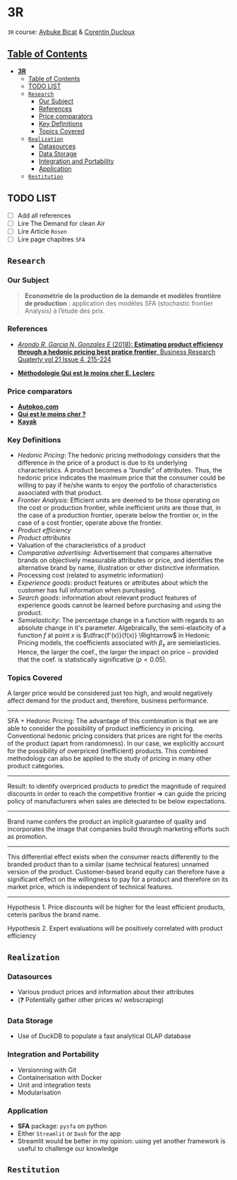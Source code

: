 # **3R**

`3R` course: [Aybuke Bicat]() & [Corentin Ducloux]()

## <u>Table of Contents</u>
- [**3R**](#3r)
  - [Table of Contents](#table-of-contents)
  - [TODO LIST](#todo-list)
  - [`Research`](#research)
    - [Our Subject](#our-subject)
    - [References](#references)
    - [Price comparators](#price-comparators)
    - [Key Definitions](#key-definitions)
    - [Topics Covered](#topics-covered)
  - [`Realization`](#realization)
    - [Datasources](#datasources)
    - [Data Storage](#data-storage)
    - [Integration and Portability](#integration-and-portability)
    - [Application](#application)
  - [`Restitution`](#restitution)

## TODO LIST

- [ ] Add all references
- [ ] Lire The Demand for clean Air
- [ ] Lire Article `Rosen`
- [ ] Lire page chapitres `SFA`

## `Research`


### Our Subject

> **Econométrie de la production de la demande et modèles frontière de production** : application des modèles SFA (stochastic frontier Analysis) à l’́etude des prix.

### References

- [*Arondo R*, *Garcia N*, *Gonzales E* (2018): **Estimating product efficiency through a
hedonic pricing best pratice frontier**, Business Research Quaterly vol 21 Issue 4,
215-224](https://journals.sagepub.com/doi/full/10.1016/j.brq.2018.08.005)

- [**Méthodologie Qui est le moins cher E. Leclerc**](https://www.quiestlemoinscher.leclerc/pdf/methodologie_202306.pdf)

### Price comparators

- [**Autokoo.com**](https://www.autokoo.com/voiture-neuve/comparateur)
- [**Qui est le moins cher ?**](https://www.quiestlemoinscher.leclerc)
- [**Kayak**](https://www.kayak.fr/)

### Key Definitions

- *Hedonic Pricing*: The hedonic pricing methodology considers that the difference in the price of a product is due to its underlying characteristics. A product becomes a *"bundle"* of attributes. Thus, the hedonic price indicates the maximum price that the consumer could be willing to pay if he/she wants to enjoy the portfolio of characteristics associated with that product.
- *Frontier Analysis*: Efficient units are deemed to be those operating on the cost or production frontier, while inefficient units are those that, in the case of a production frontier, operate below the frontier or, in the case of a cost frontier, operate above the frontier.
- *Product efficiency*
- *Product attributes* 
- Valuation of the characteristics of a product
- *Comparative advertising*: Advertisement that compares alternative brands on objectively measurable attributes or price, and identifies the alternative brand by name, illustration or other distinctive information.
- Processing cost (related to asymetric information)
- *Experience goods*: product features or attributes about which the customer has full information when purchasing.
- *Search goods*: information about relevant product features of experience goods cannot be learned before purchasing and
using the product.
- *Semielasticity*: The percentage change in a function with regards to an absolute change in it's parameter. Algebraically, the semi-elasticity of a function $f$ at point $x$ is $\dfrac{f'(x)}{f(x)} \Rightarrow$ in Hedonic Pricing models, the coefficients associated with $\beta_x$ are semielasticies. Hence, the larger the coef., the larger the impact on price $-$ provided that the coef. is statistically significative $\left(p<0.05\right)$.

### Topics Covered

A larger price would be considered
just too high, and would negatively affect demand for the
product and, therefore, business performance.

***

SFA + Hedonic Pricing: The advantage of this combination is that we are able
to consider the possibility of product inefficiency in pricing.
Conventional hedonic pricing considers that prices are right
for the merits of the product (apart from randomness). In our
case, we explicitly account for the possibility of overpriced
(inefficient) products. This combined methodology can also
be applied to the study of pricing in many other product
categories.

***

Result: to identify
overpriced products to predict the magnitude of required discounts in order to reach the competitive
frontier $\Rightarrow$ can guide the pricing policy of manufacturers when sales are detected to be below expectations.

***
 
Brand name confers the product an implicit guarantee of quality and incorporates the image that companies build through marketing efforts such as promotion.

***

This differential
effect exists when the consumer reacts differently to the
branded product than to a similar (same technical features) unnamed version of the product. Customer-based
brand equity can therefore have a significant effect on
the willingness to pay for a product and therefore on
its market price, which is independent of technical features.

***

Hypothesis 1. Price discounts will be higher for the least
efficient products, ceteris paribus the brand name.

Hypothesis 2. Expert evaluations will be positively correlated with product efficiency

## `Realization`

### Datasources

- Various product prices and information about their attributes
- (❓ Potentially gather other prices w/ webscraping)

### Data Storage

- Use of DuckDB to populate a fast analytical OLAP database

### Integration and Portability

- Versionning with Git
- Containerisation with Docker
- Unit and integration tests
- Modularisation

### Application

- **SFA** package: `pysfa` on python
- Either `Streamlit` or `Dash` for the app
- Streamlit would be better in my opinion: using yet another framework is useful to challenge our knowledge

## `Restitution`
